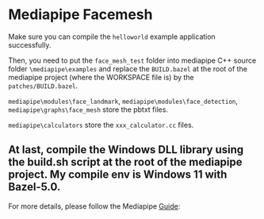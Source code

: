# Mediapipe Facemesh

Make sure you can compile the ```helloworld``` example application successfully.

Then, you need to put the ```face_mesh_test``` folder into mediapipe C++ source folder ```\mediapipe\examples``` and replace the ```BUILD.bazel``` at the root of the mediapipe project (where the WORKSPACE file is) by the ```patches/BUILD.bazel```.

```mediapipe\modules\face_landmark```,  ```mediapipe\modules\face_detection```, ```mediapipe\graphs\face_mesh``` store the pbtxt files.
 
```mediapipe\calculators``` store the ```xxx_calculator.cc``` files.

At last, compile the Windows DLL library using the build.sh script at the root of the mediapipe project.
My compile env is Windows 11 with Bazel-5.0.
----
For more details, please follow the Mediapipe [Guide](https://google.github.io/mediapipe/getting_started/cpp.html):

